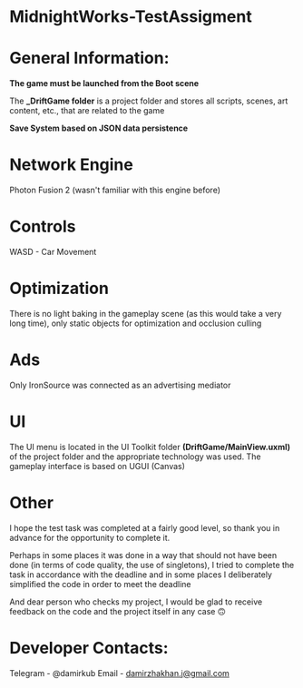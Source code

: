 # MidnightWorks-TestAssigment
 
# General Information:
**The game must be launched from the Boot scene**

The **_DriftGame folder** is a project folder and stores all scripts, scenes, art content, etc., that are related to the game

**Save System based on JSON data persistence**

# Network Engine
Photon Fusion 2 (wasn't familiar with this engine before)

# Controls
WASD - Car Movement

# Optimization
There is no light baking in the gameplay scene (as this would take a very long time), only static objects for optimization and occlusion culling

# Ads
Only IronSource was connected as an advertising mediator

# UI
The UI menu is located in the UI Toolkit folder **(DriftGame/MainView.uxml)** of the project folder and the appropriate technology was used. The gameplay interface is based on UGUI (Canvas)

# Other
I hope the test task was completed at a fairly good level, so thank you in advance for the opportunity to complete it.

Perhaps in some places it was done in a way that should not have been done (in terms of code quality, the use of singletons), I tried to complete the task in accordance with the deadline and in some places I deliberately simplified the code in order to meet the deadline

And dear person who checks my project, I would be glad to receive feedback on the code and the project itself in any case 🙃

# Developer Contacts:
Telegram - @damirkub
Email - damirzhakhan.j@gmail.com
